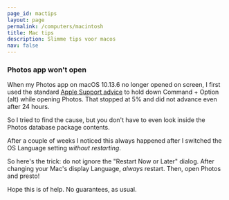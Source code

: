 ```yaml
---
page_id: mactips
layout: page
permalink: /computers/macintosh
title: Mac tips
description: Slimme tips voor macos
nav: false
---
```


<h3><a id="PhotosApp">Photos app won't open</a></h3>
<p>When my Photos app on macOS 10.13.6 no longer opened on screen, I first used the standard <a href="https://support.apple.com/en-us/HT204967">Apple Support advice</a> to hold down Command + Option (alt) while opening Photos. That stopped at 5% and did not advance even after 24 hours.</p>
<p>So I tried to find the cause, but you don't have to even look inside the Photos database package contents.</p>
<p>After a couple of weeks I noticed this always happened after I switched the OS Language setting <em>without restarting</em>.</p>
<p>So here's the trick: do not ignore the "Restart Now or Later" dialog. After changing your Mac's display Language, <em>always</em> restart. Then, open Photos and presto!</p>
<p>Hope this is of help. No guarantees, as usual.</p>
